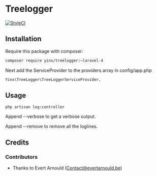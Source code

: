 # Treelogger

[![StyleCI](https://styleci.io/repos/57818067/shield)](https://styleci.io/repos/59567682)

## Installation

Require this package with composer:

```sh
composer require yinx/treelogger:~laravel-4
```

Next add the ServiceProvider to the providers array in config/app.php

```sh
Yinx\TreeLogger\TreeLoggerServiceProvider,
```


## Usage

```
php artisan log:controller
```

Append --verbose to get a verbose output.

Append --remove to remove all the loglines.

## Credits

### Contributors

- Thanks to Evert Arnould (Contact@evertarnould.be)



